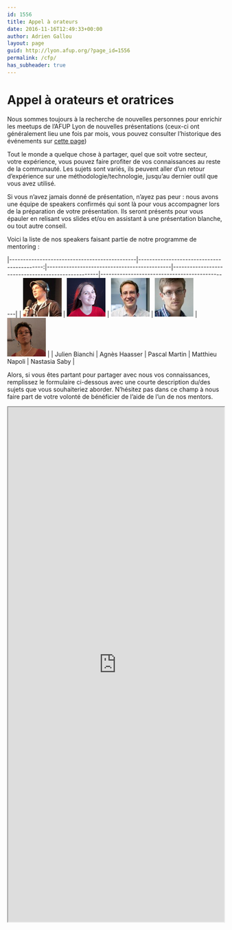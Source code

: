 ```yaml
---
id: 1556
title: Appel à orateurs
date: 2016-11-16T12:49:33+00:00
author: Adrien Gallou
layout: page
guid: http://lyon.afup.org/?page_id=1556
permalink: /cfp/
has_subheader: true
---
```


# Appel à orateurs et oratrices

Nous sommes toujours à la recherche de nouvelles personnes pour enrichir les meetups de l&rsquo;AFUP Lyon de nouvelles présentations (ceux-ci ont généralement lieu une fois par mois, vous pouvez consulter l&rsquo;historique des événements sur [cette page](http://lyon.afup.org/historique/))

Tout le monde a quelque chose à partager, quel que soit votre secteur, votre expérience, vous pouvez faire profiter de vos connaissances au reste de la communauté. Les sujets sont variés, ils peuvent aller d&rsquo;un retour d&rsquo;expérience sur une méthodologie/technologie, jusqu&rsquo;au dernier outil que vous avez utilisé.

Si vous n&rsquo;avez jamais donné de présentation, n&rsquo;ayez pas peur : nous avons une équipe de speakers confirmés qui sont là pour vous accompagner lors de la préparation de votre présentation. Ils seront présents pour vous épauler en relisant vos slides et/ou en assistant à une présentation blanche, ou tout autre conseil.

Voici la liste de nos speakers faisant partie de notre programme de mentoring :


|----------------------------------------------|-------------------------------------------:|---------------------------------------------|---------------------------------------------------|-----------------------------------------------|
| ![Julien Bianchi](/files/2016/11/julien.jpg) | ![Agnès Haasser](/files/2016/11/agnes.jpg) | ![Pascal Martin](/files/2016/11/pascal.jpg) | ![Matthieu Napoli](/files/2016/11/matthieu.jpg)   | ![Nastasia Saby](/files/2016/11/nastasia.jpg) |
| Julien Bianchi                               |  Agnès Haasser                             | Pascal Martin                               | Matthieu Napoli                                   | Nastasia Saby                                 |


Alors, si vous êtes partant pour partager avec nous vos connaissances, remplissez le formulaire ci-dessous avec une courte description du/des sujets que vous souhaiteriez aborder. N&rsquo;hésitez pas dans ce champ à nous faire part de votre volonté de bénéficier de l&rsquo;aide de l&rsquo;un de nos mentors.

<iframe src="https://docs.google.com/forms/d/e/1FAIpQLSdGXowNmETdRslMe2_ChUF5-uiDZ2G6VC88jUcFskcsroj8Tg/viewform" style="width:100%;min-height:1200px"></iframe>
